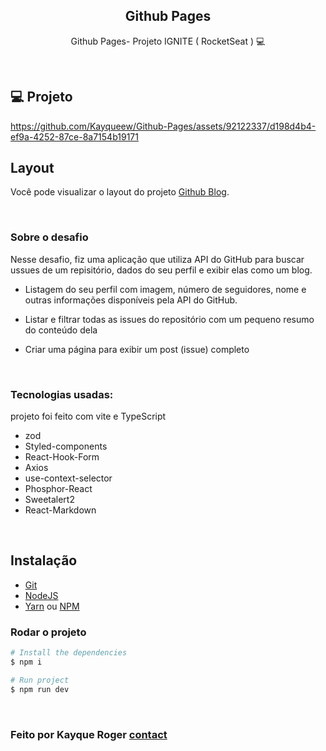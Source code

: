 <h2 align="center"> Github Pages </h2>

<p align="center">
  Github Pages- Projeto IGNITE ( RocketSeat ) 💻 
</p>

<br>

## 💻 Projeto

https://github.com/Kayqueew/Github-Pages/assets/92122337/d198d4b4-ef9a-4252-87ce-8a7154b19171

##  Layout

Você pode visualizar o layout do projeto [Github Blog](https://www.figma.com/community/file/1138814951106121051).

</br>

### Sobre o desafio

Nesse desafio, fiz uma aplicação que utiliza API do GitHub para buscar ussues de um repisitório, dados do seu perfil e exibir elas como um blog.

- Listagem do seu perfil com imagem, número de seguidores, nome e outras informações disponíveis pela API do GitHub.
- Listar e filtrar todas as issues do repositório com um pequeno resumo do conteúdo dela
- Criar uma página para exibir um post (issue) completo

  </br>

### Tecnologias usadas:
projeto foi feito com vite e TypeScript

- zod
- Styled-components
- React-Hook-Form
- Axios
- use-context-selector
- Phosphor-React
- Sweetalert2
- React-Markdown



</br>

## Instalação

* [Git](https://git-scm.com)
* [NodeJS](https://nodejs.org/en/)
* [Yarn](https://yarnpkg.com/) ou [NPM](https://www.npmjs.com/)


### Rodar o projeto
```bash
# Install the dependencies
$ npm i

# Run project
$ npm run dev
```

</br> 

### Feito por Kayque Roger [contact](https://www.linkedin.com/in/kayque-roger/)
